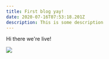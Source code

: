 ```yaml
---
title: First blog yay!
date: 2020-07-16T07:53:18.201Z
description: This is some description
---
```

Hi there we're live!



![](/img/screen-shot-2020-07-16-at-5.23.41-pm.png)